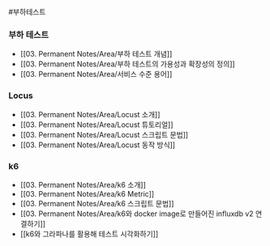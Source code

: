 
#부하테스트 

### 부하 테스트
- [[03. Permanent Notes/Area/부하 테스트 개념]]
- [[03. Permanent Notes/Area/부하 테스트의 가용성과 확장성의 정의]]
- [[03. Permanent Notes/Area/서비스 수준 용어]]
### Locus
- [[03. Permanent Notes/Area/Locust 소개]]
- [[03. Permanent Notes/Area/Locust 튜토리얼]]
- [[03. Permanent Notes/Area/Locust 스크립트 문법]]
- [[03. Permanent Notes/Area/Locust 동작 방식]]

### k6
- [[03. Permanent Notes/Area/k6 소개]]
- [[03. Permanent Notes/Area/k6 Metric]]
- [[03. Permanent Notes/Area/k6 스크립트 문법]]
- [[03. Permanent Notes/Area/k6와 docker image로 만들어진 influxdb v2 연결하기]]
- [[k6와 그라파나를 활용해 테스트 시각화하기]]
